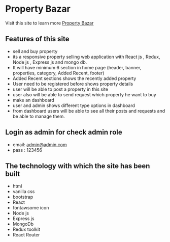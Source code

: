 # Property Bazar

Visit this site to learn more [Property Bazar](https://property-bazar-8a4ae.web.app/)

## Features of this site

- sell and buy property
- its a responsive property selling web application with React js , Redux, Node js , Express js and mongo db.
- It will have minimum 6 section in home page (header, banner, properties, category, Added Recent, footer)
- Added Recent sections shows the recently added property
- User need to be registered before shows property details
- user will be able to post a property in this site
- user also will be able to send request which property he want to buy
- make an dashboard
- user and admin shows different type options  in dashboard
- from dashboard users will be able to see all their posts and requests and be able to manage them.

## Login as admin for check admin role 
- email: admin@admin.com
- pass : 123456

## The technology with which the site has been built
- html 
- vanilla css
- bootstrap
- React
- fontawsome icon
- Node js
- Express js
- MongoDb
- Redux toolkit
- React Router

